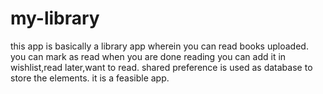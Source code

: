 # my-library
this app is basically a library app wherein you can read books uploaded.
you can mark as read when you are done reading
you can add it in wishlist,read later,want to read.
shared preference is used as database to store the elements.
it is a feasible app.
